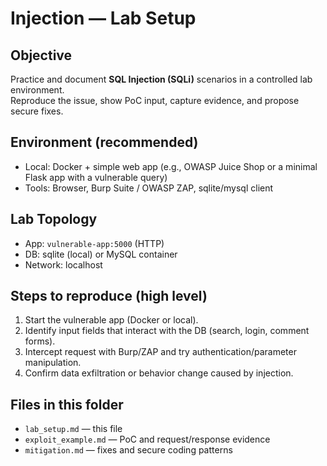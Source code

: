 # Injection — Lab Setup

## Objective
Practice and document **SQL Injection (SQLi)** scenarios in a controlled lab environment.  
Reproduce the issue, show PoC input, capture evidence, and propose secure fixes.

## Environment (recommended)
- Local: Docker + simple web app (e.g., OWASP Juice Shop or a minimal Flask app with a vulnerable query)
- Tools: Browser, Burp Suite / OWASP ZAP, sqlite/mysql client

## Lab Topology
- App: `vulnerable-app:5000` (HTTP)
- DB: sqlite (local) or MySQL container
- Network: localhost

## Steps to reproduce (high level)
1. Start the vulnerable app (Docker or local).  
2. Identify input fields that interact with the DB (search, login, comment forms).  
3. Intercept request with Burp/ZAP and try authentication/parameter manipulation.  
4. Confirm data exfiltration or behavior change caused by injection.

## Files in this folder
- `lab_setup.md` — this file  
- `exploit_example.md` — PoC and request/response evidence  
- `mitigation.md` — fixes and secure coding patterns
